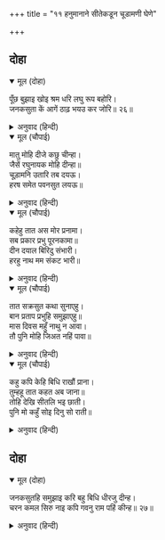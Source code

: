 +++
title = "११ हनुमानाने सीतेकडून चूडामणी घेणे"

+++


## दोहा


<details open><summary>मूल (दोहा)</summary>

पूँछ बुझाइ खोइ श्रम धरि लघु रूप बहोरि।  
जनकसुता कें आगें ठाढ़ भयउ कर जोरि॥ २६॥
</details>

<details><summary>अनुवाद (हिन्दी)</summary>

शेपूट विझवून, श्रमपरिहार करून मग लहान रूप घेतले व हनुमान जानकीपुढे हात जोडून उभा राहिला.॥ २६॥
</details>

<details open><summary>मूल (चौपाई)</summary>

मातु मोहि दीजे कछु चीन्हा।  
जैसें रघुनायक मोहि दीन्हा॥  
चूड़ामनि उतारि तब दयऊ।  
हरष समेत पवनसुत लयऊ॥
</details>

<details><summary>अनुवाद (हिन्दी)</summary>

हनुमान म्हणाला, ‘हे माते, रघुनाथांनी जशी मला खूण दिली होती, तशी ओळखीची वस्तू मला दे.’ तेव्हा सीतेने केसातून चूडामणी काढून दिला. हनुमानाने मोठॺा आनंदाने तो घेतला.॥ १॥
</details>

<details open><summary>मूल (चौपाई)</summary>

कहेहु तात अस मोर प्रनामा।  
सब प्रकार प्रभु पूरनकामा॥  
दीन दयाल बिरिदु संभारी।  
हरहु नाथ मम संकट भारी॥
</details>

<details><summary>अनुवाद (हिन्दी)</summary>

जानकी म्हणाली, ‘हे वत्सा! प्रभूंना माझा प्रणाम निवेदन कर असे सांग की, हे प्रभू, जरी तुम्ही सर्वप्रकारे पूर्णकाम आहात,तरी दीन-दुःखी लोकांवर दया करणे हे तुमचे ब्रीद आहे. मी दीन आहे, म्हणून ते ब्रीद आठवून हे नाथ, माझ्यावरील हे मोठे संकट दूर करा.॥ २॥
</details>

<details open><summary>मूल (चौपाई)</summary>

तात सक्रसुत कथा सुनाएहु।  
बान प्रताप प्रभुहि समुझाएहु॥  
मास दिवस महुँ नाथु न आवा।  
तौ पुनि मोहि जिअत नहिं पावा॥
</details>

<details><summary>अनुवाद (हिन्दी)</summary>

हनुमंता! इंद्रपुत्र जयंताची घटना सांगून प्रभूंना आपल्या बाणाच्या प्रतापाची आठवण करून दे. जर महिन्याभरात नाथ आले नाहीत, तर मग मी जिवंत सापडणार नाही.॥ ३॥
</details>

<details open><summary>मूल (चौपाई)</summary>

कहु कपि केहि बिधि राखौं प्राना।  
तुम्हहू तात कहत अब जाना॥  
तोहि देखि सीतलि भइ छाती।  
पुनि मो कहुँ सोइ दिनु सो राती॥
</details>

<details><summary>अनुवाद (हिन्दी)</summary>

हे हनुमाना, मी आपला प्राण कसा ठेवू? तूही आता जातो असे म्हणतोस. तुला पाहून मनाला शांतता लाभली होती. मला आता तेच दुःखाचे दिवस व रात्र.’॥ ४॥
</details>

## दोहा


<details open><summary>मूल (दोहा)</summary>

जनकसुतहि समुझाइ करि बहु बिधि धीरजु दीन्ह।  
चरन कमल सिरु नाइ कपि गवनु राम पहिं कीन्ह॥ २७॥
</details>

<details><summary>अनुवाद (हिन्दी)</summary>

हनुमानाने जानकीला समजावून धीर दिला आणि तिच्या चरण-कमलांवर नतमस्तक होऊन तो श्रीरामांच्याकडे निघाला.॥ २७॥
</details>
